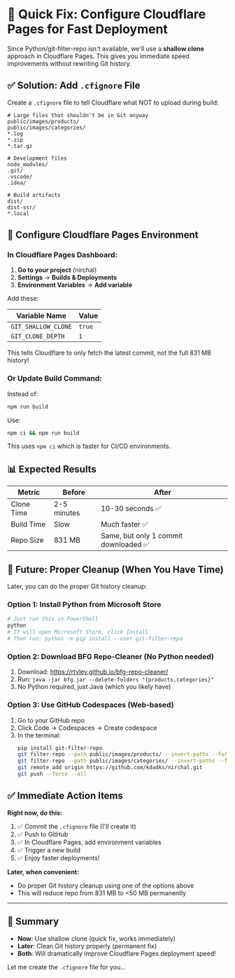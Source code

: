 # 🚀 Quick Fix: Configure Cloudflare Pages for Fast Deployment

Since Python/git-filter-repo isn't available, we'll use a **shallow clone** approach in Cloudflare Pages.
This gives you immediate speed improvements without rewriting Git history.

## ✅ Solution: Add `.cfignore` File

Create a `.cfignore` file to tell Cloudflare what NOT to upload during build:

```
# Large files that shouldn't be in Git anyway
public/images/products/
public/images/categories/
*.log
*.zip
*.tar.gz

# Development files
node_modules/
.git/
.vscode/
.idea/

# Build artifacts
dist/
dist-ssr/
*.local
```

## 🎯 Configure Cloudflare Pages Environment

### In Cloudflare Pages Dashboard:

1. **Go to your project** (nirchal)
2. **Settings** → **Builds & Deployments**
3. **Environment Variables** → **Add variable**

Add these:

| Variable Name | Value |
|--------------|-------|
| `GIT_SHALLOW_CLONE` | `true` |
| `GIT_CLONE_DEPTH` | `1` |

This tells Cloudflare to only fetch the latest commit, not the full 831 MB history!

### Or Update Build Command:

Instead of:
```bash
npm run build
```

Use:
```bash
npm ci && npm run build
```

This uses `npm ci` which is faster for CI/CD environments.

## 📊 Expected Results

| Metric | Before | After |
|--------|--------|-------|
| Clone Time | 2-5 minutes | 10-30 seconds ✅ |
| Build Time | Slow | Much faster ✅ |
| Repo Size | 831 MB | Same, but only 1 commit downloaded ✅ |

## 🔮 Future: Proper Cleanup (When You Have Time)

Later, you can do the proper Git history cleanup:

### Option 1: Install Python from Microsoft Store
```powershell
# Just run this in PowerShell
python
# It will open Microsoft Store, click Install
# Then run: python -m pip install --user git-filter-repo
```

### Option 2: Download BFG Repo-Cleaner (No Python needed)
1. Download: https://rtyley.github.io/bfg-repo-cleaner/
2. Run: `java -jar bfg.jar --delete-folders "{products,categories}"`
3. No Python required, just Java (which you likely have)

### Option 3: Use GitHub Codespaces (Web-based)
1. Go to your GitHub repo
2. Click Code → Codespaces → Create codespace
3. In the terminal:
   ```bash
   pip install git-filter-repo
   git filter-repo --path public/images/products/ --invert-paths --force
   git filter-repo --path public/images/categories/ --invert-paths --force
   git remote add origin https://github.com/kdadks/nirchal.git
   git push --force --all
   ```

## ✅ Immediate Action Items

**Right now, do this:**

1. ✅ Commit the `.cfignore` file (I'll create it)
2. ✅ Push to GitHub
3. ✅ In Cloudflare Pages, add environment variables
4. ✅ Trigger a new build
5. ✅ Enjoy faster deployments!

**Later, when convenient:**
- Do proper Git history cleanup using one of the options above
- This will reduce repo from 831 MB to <50 MB permanently

---

## 🎯 Summary

- **Now**: Use shallow clone (quick fix, works immediately)
- **Later**: Clean Git history properly (permanent fix)
- **Both**: Will dramatically improve Cloudflare Pages deployment speed!

Let me create the `.cfignore` file for you...
